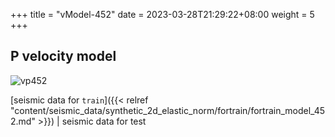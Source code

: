 +++
title = "vModel-452"
date =  2023-03-28T21:29:22+08:00
weight = 5
+++

## P velocity model

![vp452](/images/data_prepare/velocity-model/vp_452.svg?width=40pc) 

[seismic data for `train`]({{< relref "content/seismic_data/synthetic_2d_elastic_norm/fortrain/fortrain_model_452.md" >}}) | 
seismic data for test

